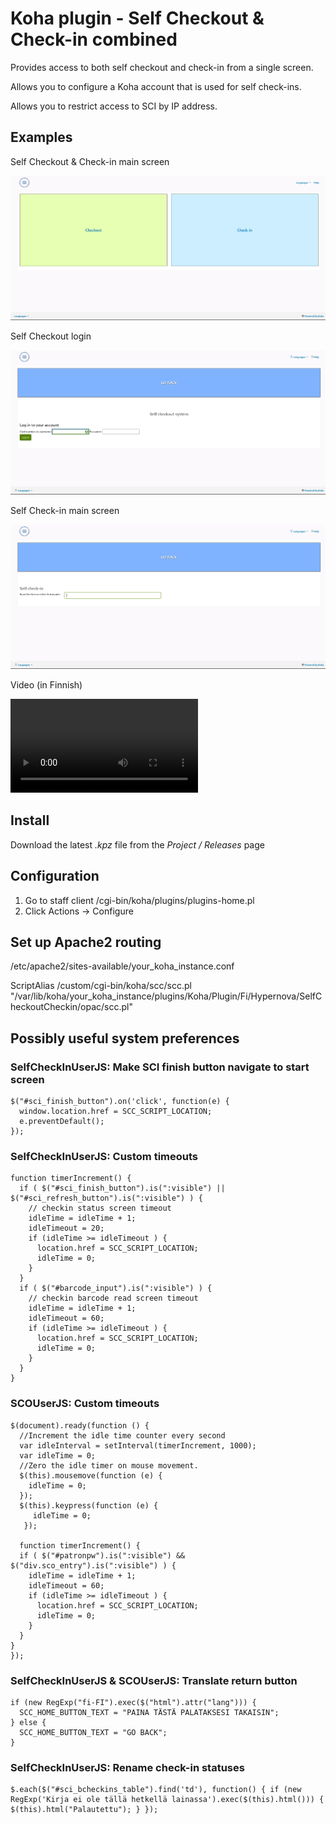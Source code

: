 # Koha plugin - Self Checkout & Check-in combined

Provides access to both self checkout and check-in from a single screen.

Allows you to configure a Koha account that is used for self check-ins.

Allows you to restrict access to SCI by IP address.

## Examples

Self Checkout & Check-in main screen

![Self Checkout & Check-in main](assets/images/scc.png)

Self Checkout login

![Self Checkout login](assets/images/sco_main.png)

Self Check-in main screen

![Self Check-in main](assets/images/sci_main.png)

Video (in Finnish)

![Self Checkout & Check-in video](assets/images/scc.webm)


## Install

Download the latest _.kpz_ file from the _Project / Releases_ page

## Configuration

1. Go to staff client /cgi-bin/koha/plugins/plugins-home.pl
2. Click Actions -> Configure

## Set up Apache2 routing

/etc/apache2/sites-available/your_koha_instance.conf

ScriptAlias /custom/cgi-bin/koha/scc/scc.pl "/var/lib/koha/your_koha_instance/plugins/Koha/Plugin/Fi/Hypernova/SelfCheckoutCheckin/opac/scc.pl"

## Possibly useful system preferences

### SelfCheckInUserJS: Make SCI finish button navigate to start screen

```
$("#sci_finish_button").on('click', function(e) {
  window.location.href = SCC_SCRIPT_LOCATION;
  e.preventDefault();
});
```

### SelfCheckInUserJS: Custom timeouts

```
function timerIncrement() {
  if ( $("#sci_finish_button").is(":visible") || $("#sci_refresh_button").is(":visible") ) {
    // checkin status screen timeout
    idleTime = idleTime + 1;
    idleTimeout = 20;
    if (idleTime >= idleTimeout ) {
      location.href = SCC_SCRIPT_LOCATION;
      idleTime = 0;
    }
  }
  if ( $("#barcode_input").is(":visible") ) {
    // checkin barcode read screen timeout
    idleTime = idleTime + 1;
    idleTimeout = 60;
    if (idleTime >= idleTimeout ) {
      location.href = SCC_SCRIPT_LOCATION;
      idleTime = 0;
    }
  }
}
```

### SCOUserJS: Custom timeouts

```
$(document).ready(function () {
  //Increment the idle time counter every second
  var idleInterval = setInterval(timerIncrement, 1000);
  var idleTime = 0;
  //Zero the idle timer on mouse movement.
  $(this).mousemove(function (e) {
    idleTime = 0;
  });
  $(this).keypress(function (e) {
     idleTime = 0;
   });

  function timerIncrement() {
  if ( $("#patronpw").is(":visible") && $("div.sco_entry").is(":visible") ) {
    idleTime = idleTime + 1;
    idleTimeout = 60;
    if (idleTime >= idleTimeout ) {
      location.href = SCC_SCRIPT_LOCATION;
      idleTime = 0;
    }
  }
}
});
```

### SelfCheckInUserJS & SCOUserJS: Translate return button

```
if (new RegExp("fi-FI").exec($("html").attr("lang"))) {
  SCC_HOME_BUTTON_TEXT = "PAINA TÄSTÄ PALATAKSESI TAKAISIN";
} else {
  SCC_HOME_BUTTON_TEXT = "GO BACK";
}
```

### SelfCheckInUserJS: Rename check-in statuses

```
$.each($("#sci_bcheckins_table").find('td'), function() { if (new RegExp('Kirja ei ole tällä hetkellä lainassa').exec($(this).html())) { $(this).html("Palautettu"); } });
```
